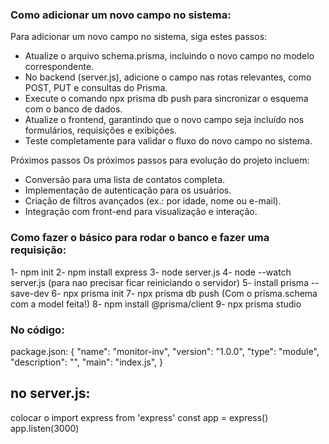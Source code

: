### Como adicionar um novo campo no sistema:

Para adicionar um novo campo no sistema, siga estes passos:

- Atualize o arquivo schema.prisma, incluindo o novo campo no modelo correspondente.
- No backend (server.js), adicione o campo nas rotas relevantes, como POST, PUT e consultas do Prisma.
- Execute o comando npx prisma db push para sincronizar o esquema com o banco de dados.
- Atualize o frontend, garantindo que o novo campo seja incluído nos formulários, requisições e exibições.
- Teste completamente para validar o fluxo do novo campo no sistema.

Próximos passos
Os próximos passos para evolução do projeto incluem:

- Conversão para uma lista de contatos completa.
- Implementação de autenticação para os usuários.
- Criação de filtros avançados (ex.: por idade, nome ou e-mail).
- Integração com front-end para visualização e interação.

### Como fazer o básico para rodar o banco e fazer uma requisição:
1- npm init
2- npm install express
3- node server.js
4- node --watch server.js (para nao precisar ficar reiniciando o servidor)
5- install prisma --save-dev
6- npx prisma init
7- npx prisma db push (Com o prisma.schema com a model feita!)
8- npm install @prisma/client
9- npx prisma studio 

### No código: 
package.json: 
{
  "name": "monitor-inv",
  "version": "1.0.0",
  "type": "module",
  "description": "",
  "main": "index.js",
}

## no server.js:
colocar o 
import express from 'express'
const app = express()
app.listen(3000)